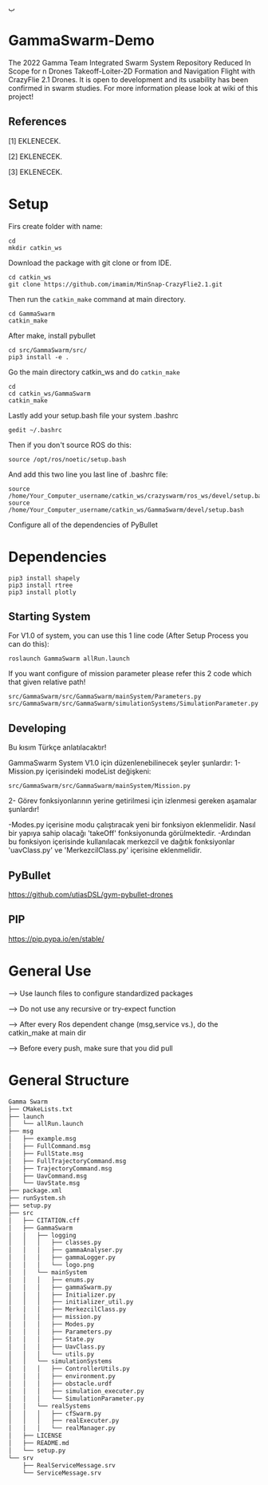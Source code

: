 ﺏ
# GammaSwarm-Demo 
 The 2022 Gamma Team Integrated Swarm System Repository Reduced In Scope for n Drones Takeoff-Loiter-2D Formation and Navigation Flight with CrazyFlie 2.1 Drones. It is open to development and its usability has been confirmed in swarm studies. For more information please look at wiki of this project! 


## References
<a id="1">[1]</a> 
EKLENECEK.

<a id="2">[2]</a> 
EKLENECEK.

<a id="3">[3]</a> 
EKLENECEK.

# Setup 
Firs create folder with name:
```
cd
mkdir catkin_ws
```

Download the package with git clone or from IDE.

```
cd catkin_ws
git clone https://github.com/imamim/MinSnap-CrazyFlie2.1.git
```

Then run the `catkin_make` command at main directory.

```
cd GammaSwarm
catkin_make
```

After make, install pybullet 
```
cd src/GammaSwarm/src/
pip3 install -e .
```

Go the main directory catkin_ws and do `catkin_make`
```
cd 
cd catkin_ws/GammaSwarm
catkin_make
```

Lastly add your setup.bash file your system .bashrc
```
gedit ~/.bashrc
```

Then if you don't source ROS do this:
```
source /opt/ros/noetic/setup.bash
```

And add this two line you last line of .bashrc file:
```
source /home/Your_Computer_username/catkin_ws/crazyswarm/ros_ws/devel/setup.bash
source /home/Your_Computer_username/catkin_ws/GammaSwarm/devel/setup.bash
```

Configure all of the dependencies of PyBullet
# Dependencies
```
pip3 install shapely
pip3 install rtree
pip3 install plotly
```

## Starting System
For V1.0 of system, you can use this 1 line code (After Setup Process you can do this):

```
roslaunch GammaSwarm allRun.launch
```

If you want configure of mission parameter please refer this 2 code which that given relative path!

```
src/GammaSwarm/src/GammaSwarm/mainSystem/Parameters.py
src/GammaSwarm/src/GammaSwarm/simulationSystems/SimulationParameter.py
```

## Developing
Bu kısım Türkçe anlatılacaktır!

GammaSwarm System V1.0 için düzenlenebilinecek şeyler şunlardır:
1- Mission.py içerisindeki modeList değişkeni:
```
src/GammaSwarm/src/GammaSwarm/mainSystem/Mission.py
```
2- Görev fonksiyonlarının yerine getirilmesi için izlenmesi gereken aşamalar şunlardır!

-Modes.py içerisine modu çalıştıracak yeni bir fonksiyon eklenmelidir. Nasıl bir yapıya sahip olacağı 'takeOff' fonksiyonunda görülmektedir.
-Ardından bu fonksiyon içerisinde kullanılacak merkezcil ve dağıtık fonksiyonlar 'uavClass.py' ve 'MerkezcilClass.py' içerisine eklenmelidir.

## PyBullet 
https://github.com/utiasDSL/gym-pybullet-drones 

## PIP 
https://pip.pypa.io/en/stable/ 

# General Use
--> Use launch files to configure standardized packages 

--> Do not use any recursive or try-expect function 

--> After every Ros dependent change (msg,service vs.), do the catkin_make at main dir

--> Before every push, make sure that you did pull 


# General Structure
```bash
Gamma Swarm
├── CMakeLists.txt
├── launch
│   └── allRun.launch
├── msg
│   ├── example.msg
│   ├── FullCommand.msg
│   ├── FullState.msg
│   ├── FullTrajectoryCommand.msg
│   ├── TrajectoryCommand.msg
│   ├── UavCommand.msg
│   └── UavState.msg
├── package.xml
├── runSystem.sh
├── setup.py
├── src
│   ├── CITATION.cff
│   ├── GammaSwarm
│   │   ├── logging
│   │   │   ├── classes.py
│   │   │   ├── gammaAnalyser.py
│   │   │   ├── gammaLogger.py
│   │   │   └── logo.png
│   │   └── mainSystem
│   │   │   ├── enums.py
│   │   │   ├── gammaSwarm.py
│   │   │   ├── Initializer.py
│   │   │   ├── initializer_util.py
│   │   │   ├── MerkezcilClass.py
│   │   │   ├── mission.py
│   │   │   ├── Modes.py
│   │   │   ├── Parameters.py
│   │   │   ├── State.py
│   │   │   ├── UavClass.py
│   │   │   └── utils.py
│   │   └── simulationSystems
│   │   │   ├── ControllerUtils.py
│   │   │   ├── environment.py
│   │   │   ├── obstacle.urdf
│   │   │   ├── simulation_executer.py
│   │   │   └── SimulationParameter.py
│   │   └── realSystems
│   │   │   ├── cfSwarm.py
│   │   │   ├── realExecuter.py
│   │   │   └── realManager.py
│   ├── LICENSE
│   ├── README.md
│   └── setup.py
└── srv
    ├── RealServiceMessage.srv
    └── ServiceMessage.srv
```
